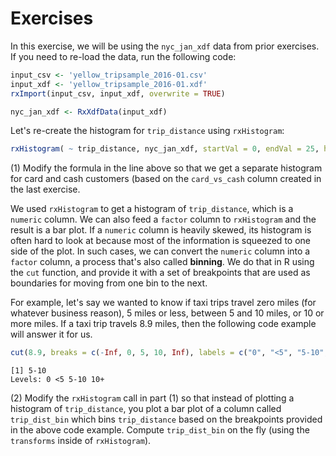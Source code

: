 # Exercises

In this exercise, we will be using the `nyc_jan_xdf` data from prior exercises. If you need to re-load the data, run the following code:

```R
input_csv <- 'yellow_tripsample_2016-01.csv'
input_xdf <- 'yellow_tripsample_2016-01.xdf'
rxImport(input_csv, input_xdf, overwrite = TRUE)

nyc_jan_xdf <- RxXdfData(input_xdf)
```

Let's re-create the histogram for `trip_distance` using `rxHistogram`:

```R
rxHistogram( ~ trip_distance, nyc_jan_xdf, startVal = 0, endVal = 25, histType = "Percent", numBreaks = 20)
```

(1) Modify the formula in the line above so that we get a separate histogram for card and cash customers (based on the `card_vs_cash` column created in the last exercise.

We used `rxHistogram` to get a histogram of `trip_distance`, which is a `numeric` column. We can also feed a `factor` column to `rxHistogram` and the result is a bar plot. If a `numeric` column is heavily skewed, its histogram is often hard to look at because most of the information is squeezed to one side of the plot. In such cases, we can convert the `numeric` column into a `factor` column, a process that's also called **binning**. We do that in R using the `cut` function, and provide it with a set of breakpoints that are used as boundaries for moving from one bin to the next.

For example, let's say we wanted to know if taxi trips travel zero miles (for whatever business reason), 5 miles or less, between 5 and 10 miles, or 10 or more miles. If a taxi trip travels 8.9 miles, then the following code example will answer it for us.

```R
cut(8.9, breaks = c(-Inf, 0, 5, 10, Inf), labels = c("0", "<5", "5-10", "10+"))
```

```Rout
[1] 5-10
Levels: 0 <5 5-10 10+
```

(2) Modify the `rxHistogram` call in part (1) so that instead of plotting a histogram of `trip_distance`, you plot a bar plot of a column called `trip_dist_bin` which bins `trip_distance` based on the breakpoints provided in the above code example. Compute `trip_dist_bin` on the fly (using the `transforms` inside of `rxHistogram`).
